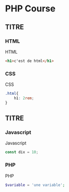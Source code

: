 # PHP Course 

## TITRE

### HTML

HTML
```html 
<h1>c'est de html</h1>
```

### CSS

CSS
```css 
.html{
    h1: 2rem;
}
```

## TITRE

### Javascript

Javascript
```js 
const dix = 10;
```

### PHP

PHP
```php 
$variable = 'une variable';
```
